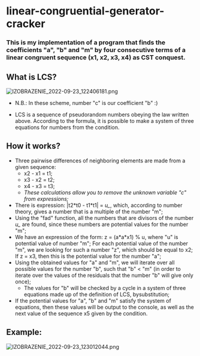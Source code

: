 # linear-congruential-generator-cracker

### This is my implementation of a program that finds the coefficients "a", "b" and "m" by four consecutive terms of a linear congruent sequence (x1, x2, x3, x4) as CST conquest.

## What is LCS?

<img src="https://ie.wampi.ru/2022/09/23/IZOBRAZENIE_2022-09-23_122406181.png" alt="IZOBRAZENIE_2022-09-23_122406181.png" border="0">

- N.B.: In these scheme, number "c" is our coefficient "b" :)

+ LCS is a sequence of pseudorandom numbers obeying the law written above. According to the formula, it is possible to make a system of three equations for numbers from the condition.

## How it works?

+ Three pairwise differences of neighboring elements are made from a given sequence:
  + x2 - x1 = t1;
  + x3 - x2 = t2;
  + x4 - x3 = t3;
  + *These calculations allow you to remove the unknown variable "c" from expressions;*
+ There is expression: |t2\*t0 - t1\*t1| = *u_*, which, according to number theory, gives a number that is a multiple of the number "m";
+ Using the "fad" function, all the numbers that are divisors of the number *u_* are found, since these numbers are potential values for the number "m";
+ We have an expression of the form: z = (a\*a\*x1) % u, where "u" is potential value of number "m"; For each potential value of the number "m", we are looking for such a number "z", which should be equal to x2; If z = x3, then this is the potential value for the number "a";
+ Using the obtained values for "a" and "m", we will iterate over all possible values for the number "b", such that "b" < "m" (in order to iterate over the values of the residuals that the number "b" will give only once);
  + The values for "b" will be checked by a cycle in a system of three equations made up of the definition of LCS, bysubstitution; 
+ If the potential values for "a", "b" and "m" satisfy the system of equations, then these values will be output to the console, as well as the next value of the sequence x5 given by the condition.

## Example:

<img src="https://ie.wampi.ru/2022/09/23/IZOBRAZENIE_2022-09-23_123012044.png" alt="IZOBRAZENIE_2022-09-23_123012044.png" border="0">
